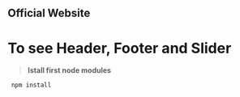 
## Official Website


# To see Header, Footer and Slider

> **Istall first node modules**

     npm install


